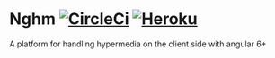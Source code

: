 # Nghm [![CircleCi](https://circleci.com/gh/nghm/platform/tree/master.svg?style=shield)](https://circleci.com/gh/nghm/platform/tree/master) [![Heroku](https://docs-nghm.herokuapp.com/core/images/coverage-badge-documentation.svg)](https://docs-nghm.herokuapp.com/core/coverage.html)

A platform for handling hypermedia on the client side with angular 6+
